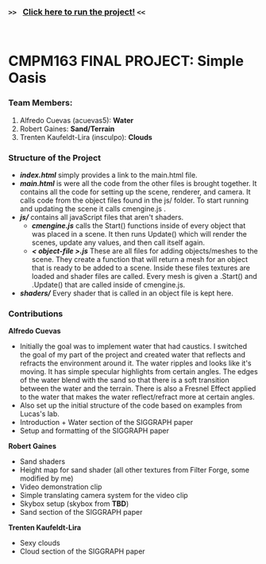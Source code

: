 ### `>> ` [Click here to run the project!](https://alfredocuevas.github.io/GameGraphicsFinalProject/main.html) `<<` 
<br>

# CMPM163 FINAL PROJECT: Simple Oasis

### Team Members: 
  1. Alfredo Cuevas (acuevas5): **Water** <br>
  2. Robert Gaines: **Sand/Terrain** <br>
  3. Trenten Kaufeldt-Lira (insculpo): **Clouds** <br>
  
### Structure of the Project
- **_index.html_** simply provides a link to the main.html file. <br>
- **_main.html_** is were all the code from the other files is brought together. It contains all the code for setting up the scene, renderer, and camera. It calls code from the object files found in the js/ folder. To start running and updating the scene it calls cmengine.js . <br>
- **_js/_** contains all javaScript files that aren't shaders. <br>
  - **_cmengine.js_** calls the Start() functions inside of every object that was placed in a scene. It then runs Update() which will render the scenes, update any values, and then call itself again. <br>
  - **_< object-file >.js_** These are all files for adding objects/meshes to the scene. They create a function that will return a mesh for an object that is ready to be added to a scene. Inside these files textures are loaded and shader files are called. Every mesh is given a .Start() and .Update() that are called inside of cmengine.js. <br>
- **_shaders/_** Every shader that is called in an object file is kept here. <br>

### Contributions
<b>Alfredo Cuevas</b><br>
- Initially the goal was to implement water that had caustics. I switched the goal of my part of the project and created water that reflects and refracts the environment around it. The water ripples and looks like it's moving. It has simple specular highlights from certain angles. The edges of the water blend with the sand so that there is a soft transition between the water and the terrain. There is also a Fresnel Effect applied to the water that makes the water reflect/refract more at certain angles.
- Also set up the initial structure of the code based on examples from Lucas's lab.
- Introduction + Water section of the SIGGRAPH paper
- Setup and formatting of the SIGGRAPH paper

<b>Robert Gaines</b>
- Sand shaders
- Height map for sand shader (all other textures from Filter Forge, some modified by me)
- Video demonstration clip
- Simple translating camera system for the video clip
- Skybox setup (skybox from **TBD**)
- Sand section of the SIGGRAPH paper

<b>Trenten Kaufeldt-Lira</b>
- Sexy clouds
- Cloud section of the SIGGRAPH paper
